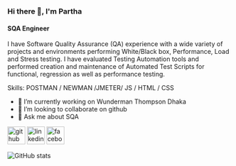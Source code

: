 ### Hi there 👋, I'm Partha
#### SQA Engineer

I have Software Quality Assurance (QA) experience with a wide variety of projects and environments performing White/Black box, Performance, Load and Stress testing. I have evaluated Testing Automation tools and performed creation and maintenance of Automated Test Scripts for functional, regression as well as performance testing.

Skills: POSTMAN / NEWMAN /JMETER/ JS / HTML / CSS

- 🔭 I’m currently working on Wunderman Thompson Dhaka 
- 👯 I’m looking to collaborate on github 
- 💬 Ask me about SQA 


[<img src='https://cdn.jsdelivr.net/npm/simple-icons@3.0.1/icons/github.svg' alt='github' height='40'>](https://github.com/pratimp)  [<img src='https://cdn.jsdelivr.net/npm/simple-icons@3.0.1/icons/linkedin.svg' alt='linkedin' height='40'>](https://www.linkedin.com/in/pratimdeb/)  [<img src='https://cdn.jsdelivr.net/npm/simple-icons@3.0.1/icons/facebook.svg' alt='facebook' height='40'>](https://www.facebook.com/ppdeb)  

![GitHub stats](https://github-readme-stats.vercel.app/api?username=pratimp&show_icons=true)  

